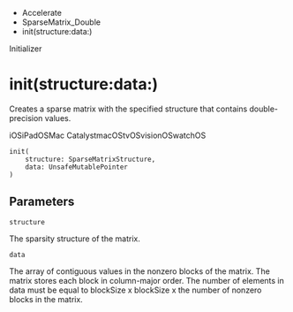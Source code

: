 

- Accelerate
- SparseMatrix_Double
-  init(structure:data:) 

Initializer

# init(structure:data:)

Creates a sparse matrix with the specified structure that contains double-precision values.

iOSiPadOSMac CatalystmacOStvOSvisionOSwatchOS

``` source
init(
    structure: SparseMatrixStructure,
    data: UnsafeMutablePointer
)
```

## Parameters 

`structure`  

The sparsity structure of the matrix.

`data`  

The array of contiguous values in the nonzero blocks of the matrix. The matrix stores each block in column-major order. The number of elements in data must be equal to blockSize x blockSize x the number of nonzero blocks in the matrix.

